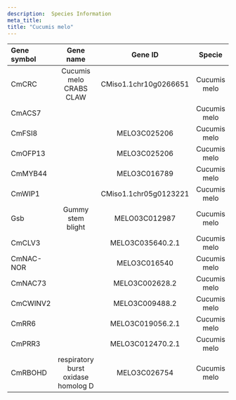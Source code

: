 ```yaml
---
description:  Species Information
meta_title:
title: "Cucumis melo"
---
```

|Gene symbol |  Gene name | Gene ID | Specie |
|:-------|:------:|:----:|:----:|
| CmCRC | Cucumis melo CRABS CLAW | CMiso1.1chr10g0266651 | Cucumis melo |
| CmACS7 |  |  | Cucumis melo |
| CmFSI8 |  | MELO3C025206 | Cucumis melo |
| CmOFP13 |  | MELO3C025206 | Cucumis melo |
| CmMYB44 |  | MELO3C016789 | Cucumis melo |
| CmWIP1 |  | CMiso1.1chr05g0123221 | Cucumis melo |
| Gsb | Gummy stem blight | MELO03C012987 | Cucumis melo |
| CmCLV3 |  | MELO3C035640.2.1 | Cucumis melo |
| CmNAC-NOR |  | MELO3C016540 | Cucumis melo |
| CmNAC73 |  | MELO3C002628.2 | Cucumis melo |
| CmCWINV2 |  | MELO3C009488.2 | Cucumis melo |
| CmRR6 |  | MELO3C019056.2.1 | Cucumis melo |
| CmPRR3 |  | MELO3C012470.2.1 | Cucumis melo |
| CmRBOHD | respiratory burst oxidase homolog D | MELO3C026754 | Cucumis melo |